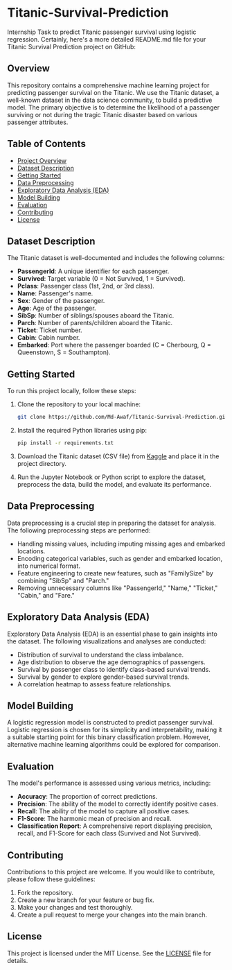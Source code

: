 # Titanic-Survival-Prediction
Internship Task to predict Titanic passenger survival using logistic regression.
Certainly, here's a more detailed README.md file for your Titanic Survival Prediction project on GitHub:

## Overview

This repository contains a comprehensive machine learning project for predicting passenger survival on the Titanic. We use the Titanic dataset, a well-known dataset in the data science community, to build a predictive model. The primary objective is to determine the likelihood of a passenger surviving or not during the tragic Titanic disaster based on various passenger attributes.

## Table of Contents

- [Project Overview](#overview)
- [Dataset Description](#dataset-description)
- [Getting Started](#getting-started)
- [Data Preprocessing](#data-preprocessing)
- [Exploratory Data Analysis (EDA)](#exploratory-data-analysis-eda)
- [Model Building](#model-building)
- [Evaluation](#evaluation)
- [Contributing](#contributing)
- [License](#license)

## Dataset Description

The Titanic dataset is well-documented and includes the following columns:

- **PassengerId**: A unique identifier for each passenger.
- **Survived**: Target variable (0 = Not Survived, 1 = Survived).
- **Pclass**: Passenger class (1st, 2nd, or 3rd class).
- **Name**: Passenger's name.
- **Sex**: Gender of the passenger.
- **Age**: Age of the passenger.
- **SibSp**: Number of siblings/spouses aboard the Titanic.
- **Parch**: Number of parents/children aboard the Titanic.
- **Ticket**: Ticket number.
- **Cabin**: Cabin number.
- **Embarked**: Port where the passenger boarded (C = Cherbourg, Q = Queenstown, S = Southampton).

## Getting Started

To run this project locally, follow these steps:

1. Clone the repository to your local machine:

   ```bash
   git clone https://github.com/Md-Awaf/Titanic-Survival-Prediction.git
   ```

2. Install the required Python libraries using pip:

   ```bash
   pip install -r requirements.txt
   ```

3. Download the Titanic dataset (CSV file) from [Kaggle](https://www.kaggle.com/datasets/yasserh/titanic-dataset) and place it in the project directory.

4. Run the Jupyter Notebook or Python script to explore the dataset, preprocess the data, build the model, and evaluate its performance.

## Data Preprocessing

Data preprocessing is a crucial step in preparing the dataset for analysis. The following preprocessing steps are performed:

- Handling missing values, including imputing missing ages and embarked locations.
- Encoding categorical variables, such as gender and embarked location, into numerical format.
- Feature engineering to create new features, such as "FamilySize" by combining "SibSp" and "Parch."
- Removing unnecessary columns like "PassengerId," "Name," "Ticket," "Cabin," and "Fare."

## Exploratory Data Analysis (EDA)

Exploratory Data Analysis (EDA) is an essential phase to gain insights into the dataset. The following visualizations and analyses are conducted:

- Distribution of survival to understand the class imbalance.
- Age distribution to observe the age demographics of passengers.
- Survival by passenger class to identify class-based survival trends.
- Survival by gender to explore gender-based survival trends.
- A correlation heatmap to assess feature relationships.

## Model Building

A logistic regression model is constructed to predict passenger survival. Logistic regression is chosen for its simplicity and interpretability, making it a suitable starting point for this binary classification problem. However, alternative machine learning algorithms could be explored for comparison.

## Evaluation

The model's performance is assessed using various metrics, including:

- **Accuracy**: The proportion of correct predictions.
- **Precision**: The ability of the model to correctly identify positive cases.
- **Recall**: The ability of the model to capture all positive cases.
- **F1-Score**: The harmonic mean of precision and recall.
- **Classification Report**: A comprehensive report displaying precision, recall, and F1-Score for each class (Survived and Not Survived).

## Contributing

Contributions to this project are welcome. If you would like to contribute, please follow these guidelines:

1. Fork the repository.
2. Create a new branch for your feature or bug fix.
3. Make your changes and test thoroughly.
4. Create a pull request to merge your changes into the main branch.

## License

This project is licensed under the MIT License. See the [LICENSE](LICENSE) file for details.
